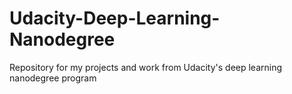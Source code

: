 # Udacity-Deep-Learning-Nanodegree
Repository for my projects and work from Udacity's deep learning nanodegree program
